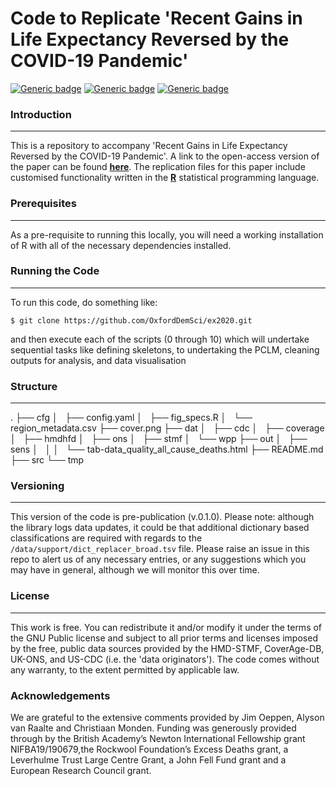 # Code to Replicate 'Recent Gains in Life Expectancy Reversed by the COVID-19 Pandemic'

[![Generic badge](https://img.shields.io/badge/R-4.0.4-orange.svg)](https://shields.io/)  [![Generic badge](https://img.shields.io/badge/License-GNU-<green>.svg)](https://shields.io/)  [![Generic badge](https://img.shields.io/badge/Maintained-Yes-red.svg)](https://shields.io/)

### Introduction
------------

This is a repository to accompany 'Recent Gains in Life Expectancy Reversed by the COVID-19 Pandemic'. A link to the open-access version of the paper can be found [**here**](https://vimeo.com/462292180). The replication files for this paper include customised functionality written in the [**R**](https://www.r-project.org/) statistical programming language.


### Prerequisites
------------

As a pre-requisite to running this locally, you will need a working installation of R with all of the necessary dependencies installed. 

### Running the Code
------------

To run this code, do something like:

```console
$ git clone https://github.com/OxfordDemSci/ex2020.git
```

and then execute each of the scripts (0 through 10) which will undertake sequential tasks like defining skeletons, to undertaking the PCLM, cleaning outputs for analysis, and data visualisation


### Structure
----------------

.
├── cfg
│   ├── config.yaml
│   ├── fig_specs.R
│   └── region_metadata.csv
├── cover.png
├── dat
│   ├── cdc
│   ├── coverage
│   ├── hmdhfd
│   ├── ons
│   ├── stmf
│   └── wpp
├── out
│   ├── sens
│   │
│   └── tab-data_quality_all_cause_deaths.html
├── README.md
├── src
└── tmp


### Versioning
------------

This version of the code is pre-publication (v.0.1.0). Please note: although the library logs data updates, it could be that additional dictionary based classifications are required with regards to the ```/data/support/dict_replacer_broad.tsv``` file. Please raise an issue in this repo to alert us of any necessary entries, or any suggestions which you may have in general, although we will monitor this over time.

### License
------------

This work is free. You can redistribute it and/or modify it under the terms of the GNU Public license and subject to all prior terms and licenses imposed by the free, public data sources provided by the HMD-STMF, CoverAge-DB, UK-ONS, and US-CDC (i.e. the 'data originators'). The code comes without any warranty, to the extent permitted by applicable law.

### Acknowledgements

We are grateful to the extensive comments provided by Jim Oeppen, Alyson van Raalte and Christiaan Monden. Funding was generously provided through by the British Academy’s Newton International Fellowship grant NIFBA19/190679,the Rockwool Foundation’s Excess Deaths grant, a Leverhulme Trust Large Centre Grant, a John Fell Fund grant and a European Research Council grant.
